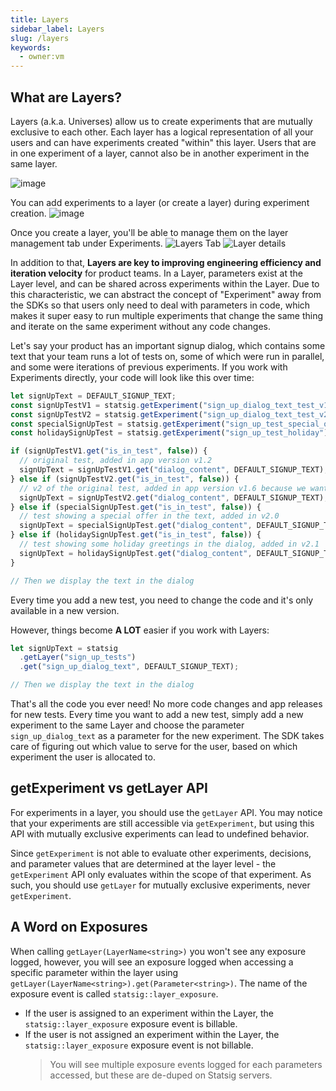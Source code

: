 ```yaml
---
title: Layers
sidebar_label: Layers
slug: /layers
keywords:
  - owner:vm
---
```


## What are Layers?

Layers (a.k.a. Universes) allow us to create experiments that are mutually exclusive to each other. Each layer has a logical representation of all your users and can have experiments created "within" this layer. Users that are in one experiment of a layer, cannot also be in another experiment in the same layer.

![image](https://github.com/user-attachments/assets/7320a5ba-7a8f-482f-9366-cb3bf041c8eb)

You can add experiments to a layer (or create a layer) during experiment creation.
![image](https://github.com/user-attachments/assets/94948291-bc41-4ae7-a57a-e2f635737571)

Once you create a layer, you'll be able to manage them on the layer management tab under Experiments.
![Layers Tab](https://github.com/user-attachments/assets/85a0ac12-b5f7-47b0-a8f2-4ebf29f31bc9)
![Layer details](https://github.com/user-attachments/assets/b96e1519-bc70-4ca4-9f69-51db255bc0e9)

In addition to that, **Layers are key to improving engineering efficiency and iteration velocity** for product teams. In a Layer, parameters exist at the Layer level, and can be shared across experiments within the Layer. Due to this characteristic, we can abstract the concept of "Experiment" away from the SDKs so that users only need to deal with parameters in code, which makes it super easy to run multiple experiments that change the same thing and iterate on the same experiment without any code changes.

Let's say your product has an important signup dialog, which contains some text that your team runs a lot of tests on, some of which were run in parallel, and some were iterations of previous experiments. If you work with Experiments directly, your code will look like this over time:

```jsx
let signUpText = DEFAULT_SIGNUP_TEXT;
const signUpTestV1 = statsig.getExperiment("sign_up_dialog_text_test_v1");
const signUpTestV2 = statsig.getExperiment("sign_up_dialog_text_test_v2");
const specialSignUpTest = statsig.getExperiment("sign_up_test_special_offer");
const holidaySignUpTest = statsig.getExperiment("sign_up_test_holiday");

if (signUpTestV1.get("is_in_test", false)) {
  // original test, added in app version v1.2
  signUpText = signUpTestV1.get("dialog_content", DEFAULT_SIGNUP_TEXT);
} else if (signUpTestV2.get("is_in_test", false)) {
  // v2 of the original test, added in app version v1.6 because we wanted to test a new copy but don't want to stop v1
  signUpText = signUpTestV2.get("dialog_content", DEFAULT_SIGNUP_TEXT);
} else if (specialSignUpTest.get("is_in_test", false)) {
  // test showing a special offer in the text, added in v2.0
  signUpText = specialSignUpTest.get("dialog_content", DEFAULT_SIGNUP_TEXT);
} else if (holidaySignUpTest.get("is_in_test", false)) {
  // test showing some holiday greetings in the dialog, added in v2.1
  signUpText = holidaySignUpTest.get("dialog_content", DEFAULT_SIGNUP_TEXT);
}

// Then we display the text in the dialog
```

Every time you add a new test, you need to change the code and it's only available in a new version.

However, things become **A LOT** easier if you work with Layers:

```jsx
let signUpText = statsig
  .getLayer("sign_up_tests")
  .get("sign_up_dialog_text", DEFAULT_SIGNUP_TEXT);

// Then we display the text in the dialog
```

That's all the code you ever need! No more code changes and app releases for new tests. Every time you want to add a new test, simply add a new experiment to the same Layer and choose the parameter `sign_up_dialog_text` as a parameter for the new experiment. The SDK takes care of figuring out which value to serve for the user, based on which experiment the user is allocated to.

## getExperiment vs getLayer API

For experiments in a layer, you should use the `getLayer` API. You may notice that your experiments are still accessible via `getExperiment`, but using this API with mutually exclusive experiments can lead to undefined behavior.

Since `getExperiment` is not able to evaluate other experiments, decisions, and parameter values that are determined at the layer level - the `getExperiment` API only evaluates within the scope of that experiment. As such, you should use `getLayer` for mutually exclusive experiments, never `getExperiment`.

## A Word on Exposures

When calling `getLayer(LayerName<string>)` you won't see any exposure logged, however, you will see an exposure logged when accessing a specific parameter within the layer using `getLayer(LayerName<string>).get(Parameter<string>)`. The name of the exposure event is called `statsig::layer_exposure`.

- If the user is assigned to an experiment within the Layer, the `statsig::layer_exposure` exposure event is billable.
- If the user is not assigned an experiment within the Layer, the `statsig::layer_exposure` exposure event is not billable.
  > You will see multiple exposure events logged for each parameters accessed, but these are de-duped on Statsig servers.
